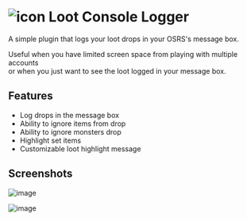 # ![icon](https://user-images.githubusercontent.com/38258431/223797326-aa318a83-6882-48ee-9c40-ea0e012ce98f.png) Loot Console Logger
A simple plugin that logs your loot drops in your OSRS's message box.

Useful when you have limited screen space from playing with multiple accounts  
or when you just want to see the loot logged in your message box.

## Features
- Log drops in the message box
- Ability to ignore items from drop
- Ability to ignore monsters drop
- Highlight set items
- Customizable loot highlight message
    
## Screenshots
![image](https://user-images.githubusercontent.com/38258431/223791506-890218bb-fe69-4ba1-af75-3f6601682501.png)

![image](https://user-images.githubusercontent.com/38258431/223791578-890c35ed-7c78-4d0a-aa5d-ae988b4111b9.png)
